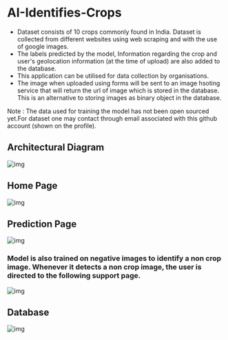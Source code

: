 # AI-Identifies-Crops

- Dataset consists of 10 crops commonly found in India. Dataset is collected from different websites using web scraping and with the use of google images.  
- The labels predicted by the model, Information regarding the crop and user's geolocation information (at the time of upload) are also added to the database. 
- This application can be utilised for data collection by organisations. 
- The image when uploaded using forms will be sent to an image hsoting service that will return the url of image which is stored in the database. This is an alternative to storing images as binary object in the database.

Note : The data used for training the model has not been open sourced yet.For dataset one may contact through email associated with this github account (shown on the profile).

## Architectural Diagram
![img](https://imgur.com/K9R2ABT.png)

## Home Page
![img](https://imgur.com/Gkd4fVa.png)

## Prediction Page
![img](https://imgur.com/aQTPcp4.png)


### Model is also trained on negative images to identify a non crop image. Whenever it detects a non crop image, the user is directed to the following support page.

![img](https://imgur.com/KbHPOTu.png)

## Database
![img](https://imgur.com/ynKGkIQ.png)
